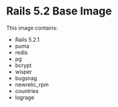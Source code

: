 # Rails 5.2 Base Image

This image contains:

- Rails 5.2.1
- puma
- redis
- pg
- bcrypt
- wisper
- bugsnag
- newrelic_rpm
- countries
- lograge
